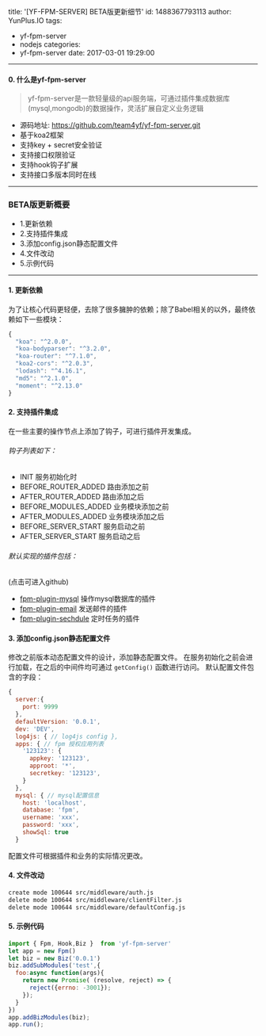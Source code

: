 title: '[YF-FPM-SERVER] BETA版更新细节'
id: 1488367793113
author: YunPlus.IO
tags:
  - yf-fpm-server
  - nodejs
categories:
  - yf-fpm-server
date: 2017-03-01 19:29:00
---
#### 0. 什么是yf-fpm-server
> yf-fpm-server是一款轻量级的api服务端，可通过插件集成数据库(mysql,mongodb)的数据操作，灵活扩展自定义业务逻辑

* 源码地址: https://github.com/team4yf/yf-fpm-server.git
* 基于koa2框架
* 支持key + secret安全验证
* 支持接口权限验证
* 支持hook钩子扩展
* 支持接口多版本同时在线

---

### BETA版更新概要

- 1.更新依赖
- 2.支持插件集成
- 3.添加config.json静态配置文件
- 4.文件改动
- 5.示例代码

---

#### 1. 更新依赖
为了让核心代码更轻便，去除了很多臃肿的依赖；除了Babel相关的以外，最终依赖如下一些模块：
```javascript
{
  "koa": "^2.0.0",
  "koa-bodyparser": "^3.2.0",
  "koa-router": "^7.1.0",
  "koa2-cors": "^2.0.3",
  "lodash": "^4.16.1",
  "md5": "^2.1.0",
  "moment": "^2.13.0"
}
```

#### 2. 支持插件集成
在一些主要的操作节点上添加了钩子，可进行插件开发集成。

###### 钩子列表如下：
- INIT  服务初始化时
- BEFORE_ROUTER_ADDED  路由添加之前
- AFTER_ROUTER_ADDED  路由添加之后
- BEFORE_MODULES_ADDED  业务模块添加之前
- AFTER_MODULES_ADDED  业务模块添加之后
- BEFORE_SERVER_START  服务启动之前
- AFTER_SERVER_START  服务启动之后

###### 默认实现的插件包括：
(点击可进入github)

- [fpm-plugin-mysql](https://github.com/team4yf/fpm-plugin-mysql)  操作mysql数据库的插件
- [fpm-plugin-email](https://github.com/team4yf/fpm-plugin-emailer) 发送邮件的插件
- [fpm-plugin-sechdule](https://github.com/team4yf/fpm-plugin-schedule)  定时任务的插件
<!-- more -->
#### 3. 添加config.json静态配置文件

修改之前版本动态配置文件的设计，添加静态配置文件。
在服务初始化之前会进行加载，在之后的中间件均可通过 `getConfig()` 函数进行访问。
默认配置文件包含的字段：
```javascript
{
  server:{
    port: 9999
  },
  defaultVersion: '0.0.1',
  dev: 'DEV',
  log4js: { // log4js config },
  apps: { // fpm 授权应用列表
    '123123': {
      appkey: '123123',
      approot: '*',
      secretkey: '123123',
    }
  },
  mysql: { // mysql配置信息
    host: 'localhost',
    database: 'fpm',
    username: 'xxx',
    password: 'xxx',
    showSql: true
  }
```
配置文件可根据插件和业务的实际情况更改。


#### 4. 文件改动

```bash
create mode 100644 src/middleware/auth.js
delete mode 100644 src/middleware/clientFilter.js
delete mode 100644 src/middleware/defaultConfig.js
```

#### 5. 示例代码

```javascript
import { Fpm, Hook,Biz }  from 'yf-fpm-server'
let app = new Fpm()
let biz = new Biz('0.0.1')
biz.addSubModules('test',{
  foo:async function(args){
    return new Promise( (resolve, reject) => {
	  reject({errno: -3001});
	});
  }
})
app.addBizModules(biz);
app.run();
```